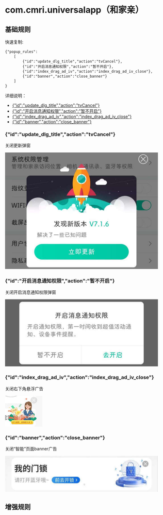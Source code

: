 # com.cmri.universalapp（和家亲）

## 基础规则

快速复制:
```
{"popup_rules":
    [
        {"id":"update_dlg_title","action":"tvCancel"},
        {"id":"开启消息通知权限","action":"暂不开启"},
        {"id":"index_drag_ad_iv","action":"index_drag_ad_iv_close"},
        {"id":"banner","action":"close_banner"}
    ]
}
```
详细说明：
- [{"id":"update_dlg_title","action":"tvCancel"}](#idupdate_dlg_titleactiontvcancel)
- [{"id":"开启消息通知权限","action":"暂不开启"}](#id开启消息通知权限action暂不开启)
- [{"id":"index_drag_ad_iv","action":"index_drag_ad_iv_close"}](#idindex_drag_ad_ivactionindex_drag_ad_iv_close)
- [{"id":"banner","action":"close_banner"}](#idbanneractionclose_banner)

### {"id":"update_dlg_title","action":"tvCancel"}
关闭更新弹窗

![](./assets/更新弹窗.jpg)

### {"id":"开启消息通知权限","action":"暂不开启"}
关闭开启消息通知权限弹窗

![](./assets/开启消息通知权限弹窗.jpg)

### {"id":"index_drag_ad_iv","action":"index_drag_ad_iv_close"}
关闭右下角悬浮广告

![](./assets/右下角悬浮广告.jpg)

### {"id":"banner","action":"close_banner"}
关闭“智能”页面banner广告

![](./assets/“智能”页面banner广告.jpg)

## 增强规则
